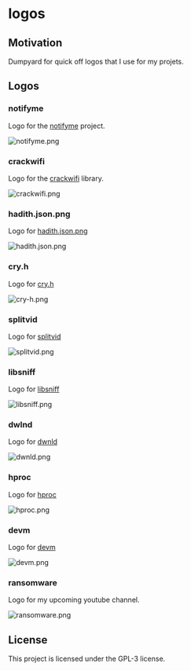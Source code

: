 # logos

## Motivation

Dumpyard for quick off logos that I use for my projets.

## Logos

### notifyme

Logo for the [notifyme](https://github.com/4thel00z/notifyme) project.

![notifyme.png](https://raw.githubusercontent.com/4thel00z/logos/master/notifyme.png)


### crackwifi

Logo for the [crackwifi](https://github.com/4thel00z/crackwifi) library.

![crackwifi.png](https://raw.githubusercontent.com/4thel00z/logos/master/crackwifi.png)

### hadith.json.png

Logo for [hadith.json.png](https://github.com/4thel00z/hadith.json)

![hadith.json.png](https://raw.githubusercontent.com/4thel00z/logos/master/hadith.json.png)

### cry.h

Logo for [cry.h](https://github.com/4thel00z/cry.h)

![cry-h.png](https://raw.githubusercontent.com/4thel00z/logos/master/cry-h.png)


### splitvid

Logo for [splitvid](https://github.com/4thel00z/splitvid)

![splitvid.png](https://raw.githubusercontent.com/4thel00z/logos/master/splitvid.png)

### libsniff

Logo for [libsniff](https://github.com/4thel00z/libsniff)

![libsniff.png](https://raw.githubusercontent.com/4thel00z/logos/master/libsniff.png)

### dwlnd

Logo for [dwnld](https://github.com/4thel00z/dwnld)

![dwnld.png](https://raw.githubusercontent.com/4thel00z/logos/master/dwnld.png)

### hproc

Logo for [hproc](https://github.com/4thel00z/hproc)

![hproc.png](https://raw.githubusercontent.com/4thel00z/logos/master/hproc.png)

### devm

Logo for [devm](https://github.com/4thel00z/devm)

![devm.png](https://raw.githubusercontent.com/4thel00z/logos/master/devm.png)

### ransomware

Logo for my upcoming youtube channel.

![ransomware.png](https://raw.githubusercontent.com/4thel00z/logos/master/ransomware.png)

## License

This project is licensed under the GPL-3 license.
